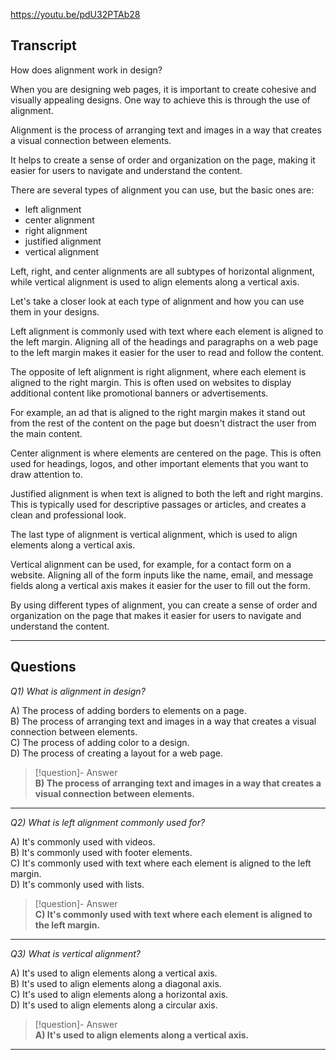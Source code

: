 https://youtu.be/pdU32PTAb28

## Transcript
How does alignment work in design?

When you are designing web pages, it is important to create cohesive and visually appealing designs. One way to achieve this is through the use of alignment.

Alignment is the process of arranging text and images in a way that creates a visual connection between elements.

It helps to create a sense of order and organization on the page, making it easier for users to navigate and understand the content.

There are several types of alignment you can use, but the basic ones are:

*   left alignment
*   center alignment
*   right alignment
*   justified alignment
*   vertical alignment

Left, right, and center alignments are all subtypes of horizontal alignment, while vertical alignment is used to align elements along a vertical axis.

Let's take a closer look at each type of alignment and how you can use them in your designs.

Left alignment is commonly used with text where each element is aligned to the left margin. Aligning all of the headings and paragraphs on a web page to the left margin makes it easier for the user to read and follow the content.

The opposite of left alignment is right alignment, where each element is aligned to the right margin. This is often used on websites to display additional content like promotional banners or advertisements.

For example, an ad that is aligned to the right margin makes it stand out from the rest of the content on the page but doesn't distract the user from the main content.

Center alignment is where elements are centered on the page. This is often used for headings, logos, and other important elements that you want to draw attention to.

Justified alignment is when text is aligned to both the left and right margins. This is typically used for descriptive passages or articles, and creates a clean and professional look.

The last type of alignment is vertical alignment, which is used to align elements along a vertical axis.

Vertical alignment can be used, for example, for a contact form on a website. Aligning all of the form inputs like the name, email, and message fields along a vertical axis makes it easier for the user to fill out the form.

By using different types of alignment, you can create a sense of order and organization on the page that makes it easier for users to navigate and understand the content.

---
## Questions
*Q1) What is alignment in design?*

A) The process of adding borders to elements on a page.  
B) The process of arranging text and images in a way that creates a visual connection between elements.  
C) The process of adding color to a design.  
D) The process of creating a layout for a web page.  

> [!question]- Answer  
> **B) The process of arranging text and images in a way that creates a visual connection between elements.**  

---

*Q2) What is left alignment commonly used for?*

A) It's commonly used with videos.  
B) It's commonly used with footer elements.  
C) It's commonly used with text where each element is aligned to the left margin.  
D) It's commonly used with lists.  

> [!question]- Answer  
> **C) It's commonly used with text where each element is aligned to the left margin.**  

---

*Q3) What is vertical alignment?*

A) It's used to align elements along a vertical axis.  
B) It's used to align elements along a diagonal axis.  
C) It's used to align elements along a horizontal axis.  
D) It's used to align elements along a circular axis.  

> [!question]- Answer  
> **A) It's used to align elements along a vertical axis.**  

---